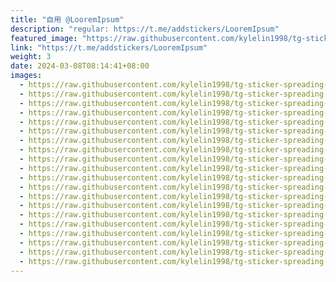 ```yaml
---
title: "自用 @LooremIpsum"
description: "regular: https://t.me/addstickers/LooremIpsum"
featured_image: "https://raw.githubusercontent.com/kylelin1998/tg-sticker-spreading-worldwide-images/main/img/0d72b23a-aef5-4366-9c40-bfda40374a9c.jpg"
link: "https://t.me/addstickers/LooremIpsum"
weight: 3
date: 2024-03-08T08:14:41+08:00
images:
  - https://raw.githubusercontent.com/kylelin1998/tg-sticker-spreading-worldwide-images/main/img/0d72b23a-aef5-4366-9c40-bfda40374a9c.jpg
  - https://raw.githubusercontent.com/kylelin1998/tg-sticker-spreading-worldwide-images/main/img/78d9adba-7258-42a3-a7a2-c95687bb4775.jpg
  - https://raw.githubusercontent.com/kylelin1998/tg-sticker-spreading-worldwide-images/main/img/a47b0446-7c55-45f1-8899-92dfdf7517db.jpg
  - https://raw.githubusercontent.com/kylelin1998/tg-sticker-spreading-worldwide-images/main/img/e2a9346b-0072-4860-b978-adacc4005740.jpg
  - https://raw.githubusercontent.com/kylelin1998/tg-sticker-spreading-worldwide-images/main/img/7cea6adc-80a3-4dd8-a6ad-af3bc14b3403.jpg
  - https://raw.githubusercontent.com/kylelin1998/tg-sticker-spreading-worldwide-images/main/img/4047d22e-59cc-48a1-90cd-ba0f180cf5f3.jpg
  - https://raw.githubusercontent.com/kylelin1998/tg-sticker-spreading-worldwide-images/main/img/a1e2f666-b390-438f-bf99-e7ab32c03c62.jpg
  - https://raw.githubusercontent.com/kylelin1998/tg-sticker-spreading-worldwide-images/main/img/8f221198-d9df-47de-b6ed-83ab0e446762.jpg
  - https://raw.githubusercontent.com/kylelin1998/tg-sticker-spreading-worldwide-images/main/img/02368996-0326-450b-bec6-8f35b284be24.jpg
  - https://raw.githubusercontent.com/kylelin1998/tg-sticker-spreading-worldwide-images/main/img/9de2ef5a-a2cf-4379-a166-1224ca792289.jpg
  - https://raw.githubusercontent.com/kylelin1998/tg-sticker-spreading-worldwide-images/main/img/e61399c5-d1db-4cb2-bcfd-2639d1aa893e.jpg
  - https://raw.githubusercontent.com/kylelin1998/tg-sticker-spreading-worldwide-images/main/img/6dd811c8-b8b3-4d92-93f1-74b4ed3d9e7b.jpg
  - https://raw.githubusercontent.com/kylelin1998/tg-sticker-spreading-worldwide-images/main/img/be91733e-838e-43a6-9d84-89606640332c.jpg
  - https://raw.githubusercontent.com/kylelin1998/tg-sticker-spreading-worldwide-images/main/img/d7fd1a2c-ebea-44c4-96d2-3fb9638c52cb.jpg
  - https://raw.githubusercontent.com/kylelin1998/tg-sticker-spreading-worldwide-images/main/img/688b2846-81ef-4616-9939-0068126a3c05.jpg
  - https://raw.githubusercontent.com/kylelin1998/tg-sticker-spreading-worldwide-images/main/img/d5243bf2-ccf9-4efd-a611-7b05ba694a2b.jpg
  - https://raw.githubusercontent.com/kylelin1998/tg-sticker-spreading-worldwide-images/main/img/ffc5dbc4-1969-4e03-ae8d-f4eed924d8f7.jpg
  - https://raw.githubusercontent.com/kylelin1998/tg-sticker-spreading-worldwide-images/main/img/11cd36cb-ad35-40cc-9b0b-9b2f4bfe8d94.jpg
  - https://raw.githubusercontent.com/kylelin1998/tg-sticker-spreading-worldwide-images/main/img/1069407a-0b89-4a33-ae50-4b047c4188cc.jpg
  - https://raw.githubusercontent.com/kylelin1998/tg-sticker-spreading-worldwide-images/main/img/a5124d40-0de7-4afd-9f62-86f6a7a3f52e.jpg
---
```

